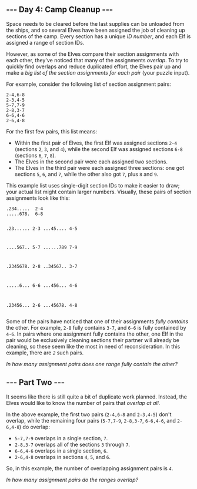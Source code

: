 <main>
<article class="day-desc"><h2>--- Day 4: Camp Cleanup ---</h2><p>Space needs to be cleared before the last supplies can be unloaded from the ships, and so several Elves have been assigned the job of cleaning up sections of the camp. Every section has a unique <em>ID number</em>, and each Elf is assigned a range of section IDs.</p>
<p>However, as some of the Elves compare their section assignments with each other, they've noticed that many of the assignments <em>overlap</em>. To try to quickly find overlaps and reduce duplicated effort, the Elves pair up and make a <em>big list of the section assignments for each pair</em> (your puzzle input).</p>
<p>For example, consider the following list of section assignment pairs:</p>
<pre><code>2-4,6-8
2-3,4-5
5-7,7-9
2-8,3-7
6-6,4-6
2-6,4-8
</code></pre>
<p>For the first few pairs, this list means:</p>
<ul>
<li>Within the first pair of Elves, the first Elf was assigned sections <code>2-4</code> (sections <code>2</code>, <code>3</code>, and <code>4</code>), while the second Elf was assigned sections <code>6-8</code> (sections <code>6</code>, <code>7</code>, <code>8</code>).</li>
<li>The Elves in the second pair were each assigned two sections.</li>
<li>The Elves in the third pair were each assigned three sections: one got sections <code>5</code>, <code>6</code>, and <code>7</code>, while the other also got <code>7</code>, plus <code>8</code> and <code>9</code>.</li>
</ul>
<p>This example list uses single-digit section IDs to make it easier to draw; your actual list might contain larger numbers. Visually, these pairs of section assignments look like this:</p>
<pre><code>.234.....  2-4
.....678.  6-8

.23......  2-3
...45....  4-5

....567..  5-7
......789  7-9

.2345678.  2-8
..34567..  3-7

.....6...  6-6
...456...  4-6

.23456...  2-6
...45678.  4-8
</code></pre>
<p>Some of the pairs have noticed that one of their assignments <em>fully contains</em> the other. For example, <code>2-8</code> fully contains <code>3-7</code>, and <code>6-6</code> is fully contained by <code>4-6</code>. In pairs where one assignment fully contains the other, one Elf in the pair would be exclusively cleaning sections their partner will already be cleaning, so these seem like the most in need of reconsideration. In this example, there are <code><em>2</em></code> such pairs.</p>
<p><em>In how many assignment pairs does one range fully contain the other?</em></p>
</article>

<article class="day-desc"><h2 id="part2">--- Part Two ---</h2><p>It seems like there is still quite a bit of duplicate work planned. Instead, the Elves would <span title="If you like this, you&#39;ll *love* axis-aligned bounding box intersection testing.">like</span> to know the number of pairs that <em>overlap at all</em>.</p>
<p>In the above example, the first two pairs (<code>2-4,6-8</code> and <code>2-3,4-5</code>) don't overlap, while the remaining four pairs (<code>5-7,7-9</code>, <code>2-8,3-7</code>, <code>6-6,4-6</code>, and <code>2-6,4-8</code>) do overlap:</p>
<ul>
<li><code>5-7,7-9</code> overlaps in a single section, <code>7</code>.</li>
<li><code>2-8,3-7</code> overlaps all of the sections <code>3</code> through <code>7</code>.</li>
<li><code>6-6,4-6</code> overlaps in a single section, <code>6</code>.</li>
<li><code>2-6,4-8</code> overlaps in sections <code>4</code>, <code>5</code>, and <code>6</code>.</li>
</ul>
<p>So, in this example, the number of overlapping assignment pairs is <code><em>4</em></code>.</p>
<p><em>In how many assignment pairs do the ranges overlap?</em></p>
</article>